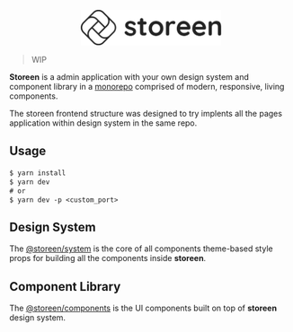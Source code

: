 <p align="center">
  <a href="https://storeen.now.sh">
    <img src="https://github.com/murillo94/storeen/blob/master/packages/web/src/public/static/images/logo-all-horizontal.svg" alt="Storeen" width="250px">
  </a>
</p>

> WIP

**Storeen** is a admin application with your own design system and component library in a [monorepo](https://github.com/babel/babel/blob/master/doc/design/monorepo.md) comprised of modern, responsive, living components.

The storeen frontend structure was designed to try implents all the pages application within design system in the same repo.

## Usage

```
$ yarn install
$ yarn dev
# or
$ yarn dev -p <custom_port>
```

## Design System

The [@storeen/system](./packages/system) is the core of all components theme-based style props for building all the components inside **storeen**.

## Component Library

The [@storeen/components](./packages/components) is the UI components built on top of **storeen** design system.
